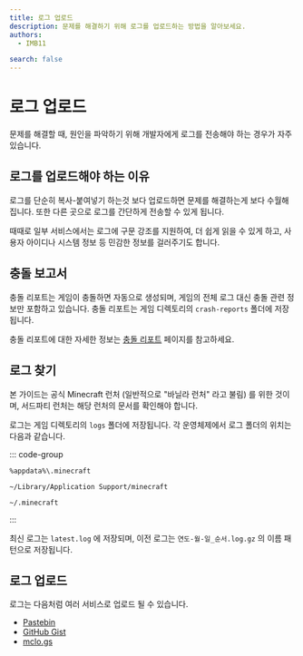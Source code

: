 ```yaml
---
title: 로그 업로드
description: 문제를 해결하기 위해 로그를 업로드하는 방법을 알아보세요.
authors:
  - IMB11

search: false
---
```


# 로그 업로드

문제를 해결할 때, 원인을 파악하기 위해 개발자에게 로그를 전송해야 하는 경우가 자주 있습니다.

## 로그를 업로드해야 하는 이유

로그를 단순히 복사-붙여넣기 하는것 보다 업로드하면 문제를 해결하는게 보다 수월해집니다. 또한 다른 곳으로 로그를 간단하게 전송할 수 있게 됩니다.

때때로 일부 서비스에서는 로그에 구문 강조를 지원하여, 더 쉽게 읽을 수 있게 하고, 사용자 아이디나 시스템 정보 등 민감한 정보를 걸러주기도 합니다.

## 충돌 보고서

충돌 리포트는 게임이 충돌하면 자동으로 생성되며, 게임의 전체 로그 대신 충돌 관련 정보만 포함하고 있습니다. 충돌 리포트는 게임 디렉토리의 `crash-reports` 폴더에 저장됩니다.

충돌 리포트에 대한 자세한 정보는 [충돌 리포트](./crash-reports) 페이지를 참고하세요.

## 로그 찾기

본 가이드는 공식 Minecraft 런처 (일반적으로 "바닐라 런처" 라고 불림) 를 위한 것이며, 서드파티 런처는 해당 런처의 문서를 확인해야 합니다.

로그는 게임 디렉토리의 `logs` 폴더에 저장됩니다. 각 운영체제에서 로그 폴더의 위치는 다음과 같습니다.

::: code-group

```:no-line-numbers [Windows]
%appdata%\.minecraft
```

```:no-line-numbers [macOS]
~/Library/Application Support/minecraft
```

```:no-line-numbers [Linux]
~/.minecraft
```

:::

최신 로그는 `latest.log` 에 저장되며, 이전 로그는 `연도-월-일_순서.log.gz` 의 이름 패턴으로 저장됩니다.

## 로그 업로드

로그는 다음처럼 여러 서비스로 업로드 될 수 있습니다.

- [Pastebin](https://pastebin.com/)
- [GitHub Gist](https://gist.github.com/)
- [mclo.gs](https://mclo.gs/)
